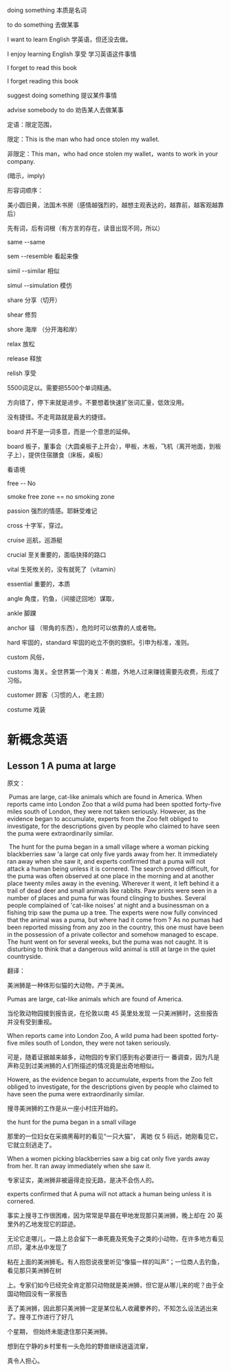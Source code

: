 doing something 本质是名词

to do something 去做某事

I want to learn English 学英语，但还没去做。

I enjoy learning English 享受 学习英语这件事情

I forget to read this book 

I forget reading this book

suggest doing something 提议某件事情

advise somebody to do 劝告某人去做某事



定语：限定范围，

限定：This is the man who had once stolen my wallet.

非限定：This man，who had once stolen my wallet，wants to work in your company.

(暗示，imply)

形容词顺序：

美小圆旧黄，法国木书房（感情越强烈的，越想主观表达的，越靠前，越客观越靠后）

先有词，后有词根（有方言的存在，读音出现不同，所以）

same --same 

sem --resemble 看起来像

simil --similar 相似

simul --simulation 模仿

share 分享（切开）

shear 修剪 

shore 海岸 （分开海和岸）



relax 放松

release 释放

relish 享受

5500词足以。需要把5500个单词精通。

方向错了，停下来就是进步。不要想着快速扩张词汇量，低效没用。

没有捷径。不走弯路就是最大的捷径。

board 并不是一词多意，而是一个意思的延伸。

board 板子，董事会（大圆桌板子上开会），甲板，木板，飞机（离开地面，到板子上），提供住宿膳食（床板，桌板）



看语境

free -- No

smoke free zone == no smoking zone



passion 强烈的情感。耶稣受难记

cross 十字军，穿过。

cruise 巡航，巡游艇

crucial 至关重要的，面临抉择的路口

vital 生死攸关的，没有就死了（vitamin）

essential 重要的，本质

angle 角度，钓鱼，（间接迂回地）谋取，

ankle 脚踝

anchor 锚 （带角的东西），危险时可以依靠的人或者物。

hard 牢固的，standard 牢固的屹立不倒的旗帜。引申为标准，准则。

custom 风俗，

customs 海关。全世界第一个海关：希腊，外地人过来赚钱需要先收费，形成了习俗。

customer 顾客（习惯的人，老主顾）

costume 戏装





# 新概念英语

## Lesson 1  A puma at large

原文：

​	Pumas are large, cat-like animals which are found in America. When reports came into  London Zoo that a wild puma had been spotted forty-five miles south of London, they were not  taken seriously. However, as the evidence began to accumulate, experts from the Zoo felt obliged  to investigate, for the descriptions given by people who claimed to have seen the puma were  extraordinarily similar.  

​	The hunt for the puma began in a small village where a woman picking blackberries saw 'a  large cat only five yards away from her. It immediately ran away when she saw it, and experts  confirmed that a puma will not attack a human being unless it is cornered.  The search proved difficult, for the puma was often observed at one place in the morning and at  another place twenty miles away in the evening. Wherever it went, it left behind it a trail of dead  deer and small animals like rabbits. Paw prints were seen in a number of places and puma fur was  found clinging to bushes. Several people complained of 'cat-like noises' at night and a  businessman on a fishing trip saw the puma up a tree. The experts were now fully convinced that  the animal was a puma, but where had it come from ? As no pumas had been reported missing  from any zoo in the country, this one must have been in the possession of a private collector and  somehow managed to escape. The hunt went on for several weeks, but the puma was not caught.  It is disturbing to think that a dangerous wild animal is still at large in the quiet countryside. 

翻译：

美洲狮是一种体形似猫的大动物，产于美洲。

Pumas are  large, cat-like animals which are found of America.

当伦敦动物园接到报告说，在伦敦以南 45 英里处发现 一只美洲狮时，这些报告并没有受到重视。

When reports came into London Zoo, A wild puma had been spotted forty-five miles south of London, they were not taken seriously.

可是，随着证据越来越多，动物园的专家们感到有必要进行一 番调查，因为凡是声称见到过美洲狮的人们所描述的情况竟是出奇地相似。 

Howere, as the evidence began to accumulate, experts from the Zoo felt obliged to investigate, for the descriptions given by people who claimed to have seen the puma were extraordinarily similar.

搜寻美洲狮的工作是从一座小村庄开始的。 

the hunt for the puma began in a small village

那里的一位妇女在采摘黑莓时的看见“一只大猫”， 离她 仅 5 码远，她刚看见它，它就立刻逃走了。

When a women picking blackberries saw a big cat only five yards away from her. It ran away immediately when she saw it.

专家证实，美洲狮非被逼得走投无路，是决不会伤人的。

experts confirmed that A puma will not attack a human being unless it is cornered.

事实上搜寻工作很困难，因为常常是早晨在甲地发现那只美洲狮，晚上却在 20 英里外的乙地发现它的踪迹。 

无论它走哪儿，一路上总会留下一串死鹿及死兔子之类的小动物，在许多地方看见爪印，灌木丛中发现了 

粘在上面的美洲狮毛。有人抱怨说夜里听见“像猫一样的叫声”；一位商人去钓鱼，看见那只美洲狮在树 

上。专家们如今已经完全肯定那只动物就是美洲狮，但它是从哪儿来的呢？由于全国动物园没有一家报告 

丢了美洲狮，因此那只美洲狮一定是某位私人收藏豢养的，不知怎么设法逃出来了。搜寻工作进行了好几 

个星期， 但始终未能逮住那只美洲狮。 

想到在宁静的乡村里有一头危险的野兽继续逍遥流窜， 

真令人担心。